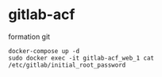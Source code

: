 # gitlab-acf
formation git 

```shell
docker-compose up -d
sudo docker exec -it gitlab-acf_web_1 cat /etc/gitlab/initial_root_password
```


